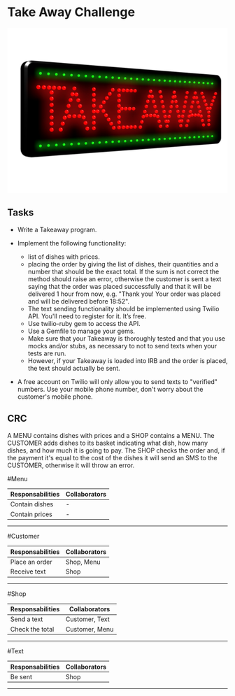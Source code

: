 Take Away Challenge
===================

![image](takeawaysign.jpg)

Tasks
-----
* Write a Takeaway program.
* Implement the following functionality:

  - list of dishes with prices.
  - placing the order by giving the list of dishes, their quantities and a number that should be the exact total. If the sum is not
  correct the method should raise an error, otherwise the customer is sent a text saying that the order was placed successfully and that it will be delivered 1 hour from now, e.g. "Thank you! Your order was placed and will be delivered before 18:52".
  - The text sending functionality should be implemented using Twilio API. You'll need to register for it. It’s free.
  - Use twilio-ruby gem to access the API.
  - Use a Gemfile to manage your gems.
  - Make sure that your Takeaway is thoroughly tested and that you use mocks and/or stubs, as necessary to not to send texts when your tests are run.
  - However, if your Takeaway is loaded into IRB and the order is placed, the text should actually be sent.

* A free account on Twilio will only allow you to send texts to "verified" numbers. Use your mobile phone number, don't worry about the customer's mobile phone.

CRC
---

A MENU contains dishes with prices and a SHOP contains a MENU.
The CUSTOMER adds dishes to its basket indicating what dish, how many dishes, and how much it is going to pay.
The SHOP checks the order and, if the payment it's equal to the cost of the dishes it will send an SMS to the CUSTOMER, otherwise it will throw an error.

#Menu

Responsabilities  |  Collaborators
------------------|----------------
  Contain dishes  |	      -
  Contain prices  |       -
-----------------------------------

#Customer

Responsabilities  |  Collaborators
------------------|---------------
  Place an order  |  Shop, Menu
   Receive text   |	    Shop
----------------------------------

#Shop

Responsabilities  |  Collaborators
------------------|----------------
  Send a text     |	Customer, Text
  Check the total | Customer, Menu
-----------------------------------

#Text

Responsabilities  |  Collaborators
------------------|----------------
  Be sent         |	     Shop
-----------------------------------
